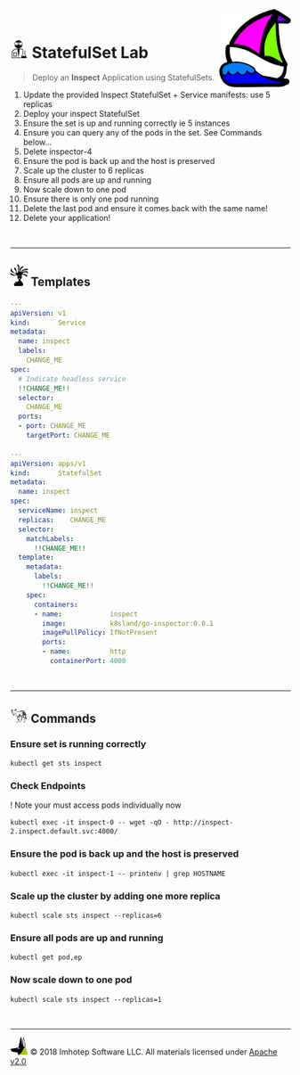 <img src="../assets/k8sland.png" align="right" width="128" height="auto"/>

<br/>

# <img src="../assets/lab.png" width="32" height="auto"/> StatefulSet Lab

> Deploy an **Inspect** Application using StatefulSets.

1. Update the provided Inspect StatefulSet + Service manifests: use 5 replicas
1. Deploy your inspect StatefulSet
1. Ensure the set is up and running correctly ie 5 instances
1. Ensure you can query any of the pods in the set. See Commands below...
2. Delete inspector-4
3. Ensure the pod is back up and the host is preserved
4. Scale up the cluster to 6 replicas
5. Ensure all pods are up and running
6. Now scale down to one pod
7. Ensure there is only one pod running
8. Delete the last pod and ensure it comes back with the same name!
9. Delete your application!

<br/>

---
## <img src="../assets/face.png" width="32" height="auto"/> Templates

```yaml
---
apiVersion: v1
kind:       Service
metadata:
  name: inspect
  labels:
    CHANGE_ME
spec:
  # Indicate headless service
  !!CHANGE_ME!!
  selector:
    CHANGE_ME
  ports:
  - port: CHANGE_ME
    targetPort: CHANGE_ME

---
apiVersion: apps/v1
kind:       StatefulSet
metadata:
  name: inspect
spec:
  serviceName: inspect
  replicas:    CHANGE_ME
  selector:
    matchLabels:
      !!CHANGE_ME!!
  template:
    metadata:
      labels:
        !!CHANGE_ME!!
    spec:
      containers:
      - name:            inspect
        image:           k8sland/go-inspector:0.0.1
        imagePullPolicy: IfNotPresent
        ports:
        - name:          http
          containerPort: 4000
```

<br/>

---
## <img src="../assets/fox.png" width="32" height="auto"/> Commands

### Ensure set is running correctly

```shell
kubectl get sts inspect
```

### Check Endpoints

! Note your must access pods individually now

```shell
kubectl exec -it inspect-0 -- wget -qO - http://inspect-2.inspect.default.svc:4000/
```

### Ensure the pod is back up and the host is preserved

```shell
kubectl exec -it inspect-1 -- printenv | grep HOSTNAME
```

### Scale up the cluster by adding one more replica

```shell
kubectl scale sts inspect --replicas=6
```

### Ensure all pods are up and running

```shell
kubectl get pod,ep
```

### Now scale down to one pod

```shell
kubectl scale sts inspect --replicas=1
```

<br/>

---
<img src="../assets/imhotep_logo.png" width="32" height="auto"/> © 2018 Imhotep Software LLC.
All materials licensed under [Apache v2.0](http://www.apache.org/licenses/LICENSE-2.0)

